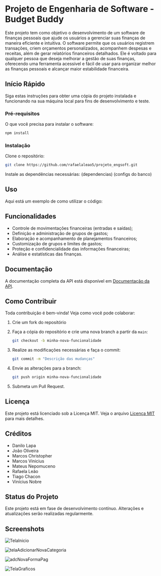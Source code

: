 # Projeto de Engenharia de Software - Budget Buddy

Este projeto tem como objetivo o desenvolvimento de um software de finanças pessoais que ajude os usuários a gerenciar suas finanças de maneira eficiente e intuitiva. O software permite que os usuários registrem transações, criem orçamentos personalizados, acompanhem despesas e receitas, além de gerar relatórios financeiros detalhados. Ele é voltado para qualquer pessoa que deseja melhorar a gestão de suas finanças, oferecendo uma ferramenta acessível e fácil de usar para organizar melhor as finanças pessoais e alcançar maior estabilidade financeira.

## Início Rápido

Siga estas instruções para obter uma cópia do projeto instalada e funcionando na sua máquina local para fins de desenvolvimento e teste.

### Pré-requisitos

O que você precisa para instalar o software:

```bash
npm install
```

### Instalação

Clone o repositório:

```bash
git clone https://github.com/rafaelaleao5/projeto_engsoft.git
```

Instale as dependências necessárias:
(dependencias)
(configs do banco)

## Uso

Aqui está um exemplo de como utilizar o código:

## Funcionalidades

- Controle de movimentações financeiras (entradas e saídas);
- Definição e administração de grupos de gastos;
- Elaboração e acompanhamento de planejamentos financeiros;
- Customização de grupos e limites de gastos;
- Proteção e confidencialidade das informações financeiras;
- Análise e estatísticas das finanças.

## Documentação

A documentação completa da API está disponível em [Documentação da API](https://github.com/rafaelaleao5/projeto_engsoft/blob/main/artefatos/API_documentation.md).

## Como Contribuir

Toda contribuição é bem-vinda! Veja como você pode colaborar:
1. Crie um fork do repositório

2. Faça a cópia do repositório e crie uma nova branch a partir da `main`:
   ```bash
   git checkout -b minha-nova-funcionalidade
   ```
3. Realize as modificações necessárias e faça o commit:
   ```bash
   git commit -m "Descrição das mudanças"
   ```
4. Envie as alterações para a branch:
   ```bash
   git push origin minha-nova-funcionalidade
   ```
5. Submeta um Pull Request.

## Licença

Este projeto está licenciado sob a Licença MIT. Veja o arquivo [Licença MIT](https://github.com/rafaelaleao5/projeto_engsoft/blob/main/LICENSE.md) para mais detalhes.

## Créditos

- Danilo Lapa
- João Oliveira
- Marcos Christopher
- Marcos Vinicius
- Mateus Nepomuceno
- Rafaela Leão
- Tiago Chacon
- Vinícius Nobre

## Status do Projeto

Este projeto está em fase de desenvolvimento contínuo. Alterações e atualizações serão realizadas regularmente.

## Screenshots

![TelaInicio](https://github.com/user-attachments/assets/f4953bd8-0137-4269-94c7-157e348b5015)

![telaAdicionarNovaCategoria](https://github.com/user-attachments/assets/fa5bc798-d20f-4073-bad3-5c8ca75e5e61)

![adcNovaFormaPag](https://github.com/user-attachments/assets/b074d8c7-0150-4471-a6c9-bee03f4108fe)

![TelaGraficos](https://github.com/user-attachments/assets/310b2e9c-b5d5-4cf2-ae90-531a4b164819)












